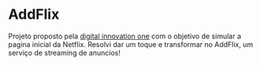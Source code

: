 # AddFlix
Projeto proposto pela [digital innovation one](https://digitalinnovation.one/) com o objetivo de simular a pagina inicial da Netflix.
Resolvi dar um toque e transformar no AddFlix, um serviço de streaming de anuncios!